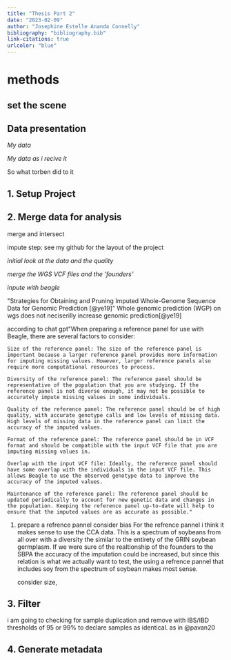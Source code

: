 ```yaml
---
title: "Thesis Part 2"
date: "2023-02-09"
author: "Josephine Estelle Ananda Connelly"
bibliography: "bibliography.bib"
link-citations: true
urlcolor: "blue"
---
```


# methods

## set the scene

## Data presentation
*My data*

*My data as i recive it*

So what torben did to it

## 1. Setup Project

## 2. Merge data for analysis

merge and intersect


impute step: 
see my github for the layout of the project

*initial look at the data and the quality*

*merge the WGS VCF files and the 'founders'*

*inpute with beagle*

"Strategies for Obtaining and Pruning Imputed Whole-Genome Sequence Data for Genomic Prediction [@ye19]"
Whole genomic prediction (WGP) on wgs does not neciserilly increase genomic prediction[@ye19]


according to chat gpt"When preparing a reference panel for use with Beagle, there are several factors to consider:

    Size of the reference panel: The size of the reference panel is important because a larger reference panel provides more information for imputing missing values. However, larger reference panels also require more computational resources to process.

    Diversity of the reference panel: The reference panel should be representative of the population that you are studying. If the reference panel is not diverse enough, it may not be possible to accurately impute missing values in some individuals.

    Quality of the reference panel: The reference panel should be of high quality, with accurate genotype calls and low levels of missing data. High levels of missing data in the reference panel can limit the accuracy of the imputed values.

    Format of the reference panel: The reference panel should be in VCF format and should be compatible with the input VCF file that you are imputing missing values in.

    Overlap with the input VCF file: Ideally, the reference panel should have some overlap with the individuals in the input VCF file. This allows Beagle to use the observed genotype data to improve the accuracy of the imputed values.

    Maintenance of the reference panel: The reference panel should be updated periodically to account for new genetic data and changes in the population. Keeping the reference panel up-to-date will help to ensure that the imputed values are as accurate as possible."

1. prepare a refrence pannel
   consider bias
   For the refrence pannel i think it makes sense to use the CCA data. This is a spectrum of soybeans from all over with a diversity the similar to the entirety of the GRIN soybean germplasm. 
   If we were sure of the realtionship of the founders to the SBPA the accuracy of the imputation could be increased, but since this relation is what we actually want to test, the using a refrence pannel that includes soy from the spectrum of soybean makes most sense. 

   consider size, 


## 3. Filter 

i am going to checking for sample duplication and remove with IBS/IBD thresholds of 95 or 99% to declare samples as identical. as in @pavan20
## 4. Generate metadata